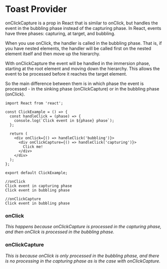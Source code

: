# Toast Provider

onClickCapture is a prop in React that is similar to onClick, but handles the event in the bubbling phase instead of the capturing phase. In React, events have three phases: capturing, at target, and bubbling.

When you use onClick, the handler is called in the bubbling phase. That is, if you have nested elements, the handler will be called first on the nested element itself and then move up the hierarchy.

With onClickCapture the event will be handled in the immersion phase, starting at the root element and moving down the hierarchy. This allows the event to be processed before it reaches the target element.

So the main difference between them is in which phase the event is processed - in the sinking phase (onClickCapture) or in the bubbling phase (onClick).

```
import React from 'react';

const ClickExample = () => {
  const handleClick = (phase) => {
    console.log(`Click event in ${phase} phase`);
  };

  return (
    <div onClick={() => handleClick('bubbling')}>
      <div onClickCapture={() => handleClick('capturing')}>
        Click me!
      </div>
    </div>
  );
};

export default ClickExample;

//onClick 
Click event in capturing phase
Click event in bubbling phase

//onClickCapture
Click event in bubbling phase
```

### onClick 
*This happens because onClickCapture is processed in the capturing phase, and then onClick is processed in the bubbling phase.*

### onClickCapture
*This is because onClick is only processed in the bubbling phase, and there is no processing in the capturing phase as is the case with onClickCapture.*